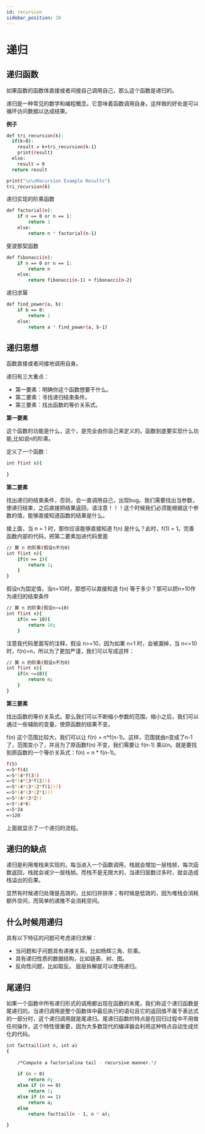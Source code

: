 ```yaml
---
id: recursion
sidebar_position: 10
---
```


# 递归
## 递归函数
如果函数的函数体直接或者间接自己调用自己，那么这个函数是递归的。

递归是一种常见的数学和编程概念。它意味着函数调用自身。这样做的好处是可以循环访问数据以达成结果。

__例子__

```bash
def tri_recursion(k):
  if(k>0):
    result = k+tri_recursion(k-1)
    print(result)
  else:
    result = 0
  return result

print("\n\nRecursion Example Results")
tri_recursion(6)
```
递归实现的阶乘函数
```bash
def factorial(n):
    if n == 0 or n == 1:
        return 1
    else:
        return n * factorial(n-1)
```
斐波那契函数
```bash
def fibonacci(n):
    if n == 0 or n == 1:
        return n
    else:
        return fibonacci(n-1) + fibonacci(n-2)
```
递归求幂
```bash
def find_power(a, b):
    if b == 0:
        return 1
    else:
        return a * find_power(a, b-1)
```
## 递归思想
函数直接或者间接地调用自身。

递归有三大重点：
- 第一要素：明确你这个函数想要干什么。
- 第二要素：寻找递归结束条件。
- 第三要素：找出函数的等价关系式。

**第一要素**

这个函数的功能是什么，这个，是完全由你自己来定义的。函数到底要实现什么功能,比如说n的阶乘。

定义了一个函数：
```bash
int f(int n){
 
}
```
**第二要素**

找出递归的结束条件，否则，会一直调用自己，出现bug。我们需要找出当参数，使递归结束，之后直接把结果返回，请注意！！！这个时候我们必须能根据这个参数的值，能够直接知道函数的结果是什么。

接上面，当 n = 1 时，那你应该能够直接知道 f(n) 是什么？此时，f(1) = 1。完善函数内部的代码，把第二要素加进代码里面
```bash
// 算 n 的阶乘(假设n不为0)
int f(int n){
    if(n == 1){
        return 1;
    }
}
```
假设n为固定值，当n=10时，那想可以直接知道 f(n) 等于多少？那可以把n=10作为递归的结束条件
```bash
// 算 n 的阶乘(假设n>=10)
int f(int n){
    if(n == 10){
        return 10;
    }
```
注意我代码里面写的注释，假设 n>=10，因为如果 n=1 时，会被漏掉，当 n<=10 时，f(n)=n，所以为了更加严谨，我们可以写成这样：
```bash
// 算 n 的阶乘(假设n不为0)
int f(int n){
    if(n <=10){
        return n;
    }
}
```
**第三要素**

找出函数的等价关系式。那么我们可以不断缩小参数的范围，缩小之后，我们可以通过一些辅助的变量，使原函数的结果不变。

f(n) 这个范围比较大，我们可以让 f(n) = n*f(n-1)。这样，范围就由n变成了n-1了，范围变小了，并且为了原函数f(n) 不变，我们需要让 f(n-1) 乘以n。就是要找到原函数的一个等价关系式：f(n) = n * f(n-1)。
```bash
f(5)
=>5*f(4)
=>5*(4*f(3))
=>5*(4*(3*f(2)))
=>5*(4*(3*(2*f(1))))
=>5*(4*(3*(2*1)))
=>5*(4*(3*2))
=>5*(4*6)
=>5*24
=>120
```
上面就显示了一个递归的流程。
## 递归的缺点
递归是利用堆栈来实现的。每当进入一个函数调用，栈就会增加一层栈帧，每次函数返回，栈就会减少一层栈帧。而栈不是无限大的，当递归层数过多时，就会造成 栈溢出的后果。

显然有时候递归处理是高效的，比如归并排序；有时候是低效的，因为堆栈会消耗额外空间，而简单的递推不会消耗空间。

## 什么时候用递归
具有以下特征的问题可考虑递归求解：
- 当问题和子问题具有递推关系，比如杨辉三角、阶乘。
- 具有递归性质的数据结构，比如链表、树、图。
- 反向性问题，比如取反。
层层拆解就可以使用递归。
## 尾递归
如果一个函数中所有递归形式的调用都出现在函数的末尾，我们称这个递归函数是尾递归的。当递归调用是整个函数体中最后执行的语句且它的返回值不属于表达式的一部分时，这个递归调用就是尾递归。尾递归函数的特点是在回归过程中不用做任何操作，这个特性很重要，因为大多数现代的编译器会利用这种特点自动生成优化的代码。
```bash
int facttail(int n, int a)
{
 
    /*Compute a factorialina tail - recursive manner.*/
     
    if (n < 0)
        return 0;    
    else if (n == 0)
        return 1;    
    else if (n == 1)
        return a;
    else
        return facttail(n - 1, n * a);
 
}
```